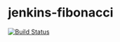 # jenkins-fibonacci
[![Build Status](http://localhost:8089/buildStatus/icon?job=fibonacci)](http://localhost:8089/job/fibonacci/)
